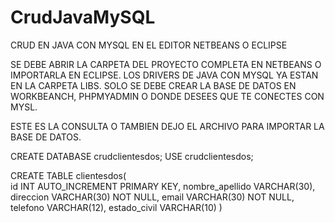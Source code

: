 # CrudJavaMySQL
CRUD EN JAVA CON MYSQL EN EL EDITOR NETBEANS O ECLIPSE

SE DEBE ABRIR LA CARPETA DEL PROYECTO COMPLETA EN NETBEANS O IMPORTARLA EN ECLIPSE.
LOS DRIVERS DE JAVA CON MYSQL YA ESTAN EN LA CARPETA LIBS.
SOLO SE DEBE CREAR LA BASE DE DATOS EN WORKBEANCH, PHPMYADMIN O DONDE DESEES QUE TE CONECTES CON MYSL.

ESTE ES LA CONSULTA O TAMBIEN DEJO EL ARCHIVO PARA IMPORTAR LA BASE DE DATOS.

CREATE DATABASE crudclientesdos;
USE crudclientesdos;

CREATE TABLE clientesdos(        
id INT AUTO_INCREMENT PRIMARY KEY,
nombre_apellido VARCHAR(30),
direccion VARCHAR(30) NOT NULL,
email VARCHAR(30) NOT NULL,
telefono VARCHAR(12),
estado_civil VARCHAR(10)
)


